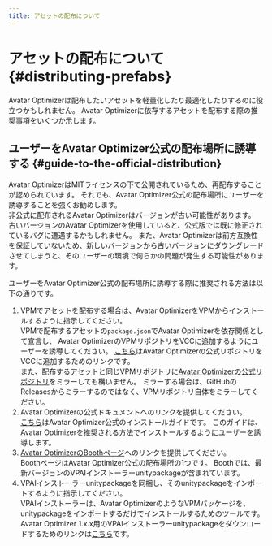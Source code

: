 ```yaml
---
title: アセットの配布について
---
```


# アセットの配布について {#distributing-prefabs}

Avatar Optimizerは配布したいアセットを軽量化したり最適化したりするのに役立つかもしれません。
Avatar Optimizerに依存するアセットを配布する際の推奨事項をいくつか示します。

## ユーザーをAvatar Optimizer公式の配布場所に誘導する {#guide-to-the-official-distribution}

Avatar OptimizerはMITライセンスの下で公開されているため、再配布することが認められています。
それでも、Avatar Optimizer公式の配布場所にユーザーを誘導することを強くお勧めします。\
非公式に配布されるAvatar Optimizerはバージョンが古い可能性があります。
古いバージョンのAvatar Optimizerを使用していると、公式版では既に修正されているバグに遭遇するかもしれません。
また、Avatar Optimizerは前方互換性を保証していないため、新しいバージョンから古いバージョンにダウングレードさせてしまうと、そのユーザーの環境で何らかの問題が発生する可能性があります。

ユーザーをAvatar Optimizer公式の配布場所に誘導する際に推奨される方法は以下の通りです。
1. VPMでアセットを配布する場合は、Avatar OptimizerをVPMからインストールするように指示してください。\
   VPMで配布するアセットの`package.json`でAvatar Optimizerを依存関係として宣言し、
   Avatar OptimizerのVPMリポジトリをVCCに追加するようにユーザーを誘導してください。
   [こちら][add-repo]はAvatar Optimizerの公式リポジトリをVCCに追加するためのリンクです。\
   また、配布するアセットと同じVPMリポジトリに[Avatar Optimizerの公式リポジトリ][repo]をミラーしても構いません。
   ミラーする場合は、GitHubのReleasesからミラーするのではなく、VPMリポジトリ自体をミラーしてください。
2. Avatar Optimizerの公式ドキュメントへのリンクを提供してください。\
   [こちら][official-installation]はAvatar Optimizer公式のインストールガイドです。
   このガイドは、Avatar Optimizerを推奨される方法でインストールするようにユーザーを誘導します。
3. [Avatar OptimizerのBoothページ][booth-aao]へのリンクを提供してください。\
   BoothページはAvatar Optimizer公式の配布場所の1つです。
   Boothでは、最新バージョンのVPAIインストーラーunitypackageが含まれています。
4. VPAIインストーラーunitypackageを同梱し、そのunitypackageをインポートするように指示してください。\
   VPAIインストーラーは、Avatar OptimizerのようなVPMパッケージを、unitypackageをインポートするだけでインストールするためのツールです。
   Avatar Optimizer 1.x.x用のVPAIインストーラーunitypackageをダウンロードするためのリンクは[こちら][vpai]です。

[add-repo]: https://vpm.anatawa12.com/add-repo
[repo]: https://vpm.anatawa12.com/vpm.json
[official-installation]: https://vpm.anatawa12.com/avatar-optimizer/ja/#installation
[vpai]: https://api.anatawa12.com/create-vpai/?name=AvatarOptimizer-%7b%7d-installer.unitypackage&repo=https://vpm.anatawa12.com/vpm.json&package=com.anatawa12.avatar-optimizer&version=1.x.x
[booth-aao]: https://anatawa12.booth.pm/items/4885109
